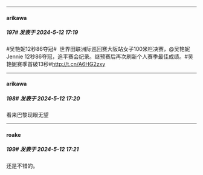 ﻿
*****

####  arikawa  
##### 197#       发表于 2024-5-12 17:19

#吴艳妮12秒86夺冠#  世界田联洲际巡回赛大阪站女子100米栏决赛，@吴艳妮Jennie 12秒86夺冠，追平赛会纪录。继预赛后再次刷新个人赛季最佳成绩。#吴艳妮赛季首破13秒# ​​​http://t.cn/A6HG2zxy ​​​

*****

####  arikawa  
##### 198#       发表于 2024-5-12 17:20

看来巴黎现眼无望

*****

####  roake  
##### 199#       发表于 2024-5-12 17:21

还是不错的。


